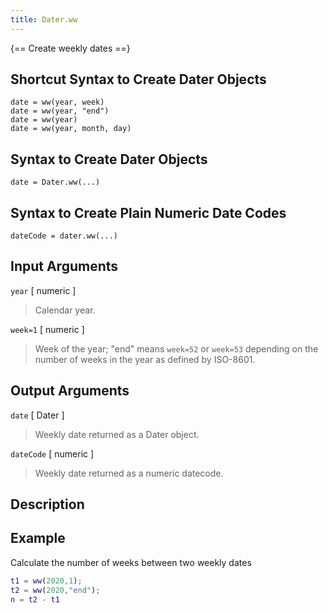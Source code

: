 ```yaml
---
title: Dater.ww
---
```


{== Create weekly dates ==}


## Shortcut Syntax to Create Dater Objects

    date = ww(year, week)
    date = ww(year, "end")
    date = ww(year)
    date = ww(year, month, day)


## Syntax to Create Dater Objects

    date = Dater.ww(...)


## Syntax to Create Plain Numeric Date Codes

    dateCode = dater.ww(...)


## Input Arguments

`year` [ numeric ] 

> Calendar year.


`week=1` [ numeric ]

> Week of the year; "end" means `week=52` or `week=53` depending on the
> number of weeks in the year as defined by ISO-8601.


## Output Arguments

`date` [ Dater ]

> Weekly date returned as a Dater object.


`dateCode` [ numeric ]
> Weekly date returned as a numeric datecode.


## Description


## Example

Calculate the number of weeks between two weekly dates

```matlab
t1 = ww(2020,1);
t2 = ww(2020,"end");
n = t2 - t1
```


